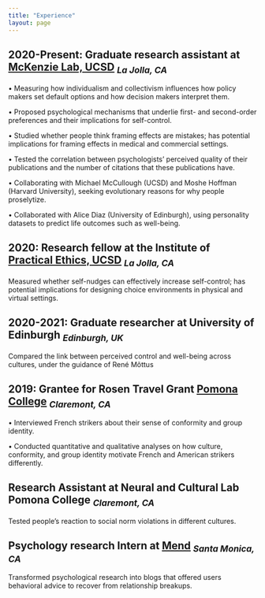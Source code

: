 ```yaml
---
title: "Experience"
layout: page
---
```


## 2020-Present: Graduate research assistant at [McKenzie Lab, UCSD](https://psychology.ucsd.edu/people/profiles/cmckenzie.html) <sub> _La Jolla, CA_ </sub>

•	Measuring how individualism and collectivism influences how policy makers set default options and how decision makers interpret them.

•	Proposed psychological mechanisms that underlie first- and second-order preferences and their implications for self-control.

•	Studied whether people think framing effects are mistakes; has potential implications for framing effects in medical and commercial settings.

•	Tested the correlation between psychologists’ perceived quality of their publications and the number of citations that these publications have.

•	Collaborating with Michael McCullough (UCSD) and Moshe Hoffman (Harvard University), seeking evolutionary reasons for why people proselytize.

•	Collaborated with Alice Diaz (University of Edinburgh), using personality datasets to predict life outcomes such as well-being.

## 2020: Research fellow at the Institute of [Practical Ethics, UCSD](https://ipe.ucsd.edu/) <sub> _La Jolla, CA_ </sub>
Measured whether self-nudges can effectively increase self-control; has potential implications for designing choice environments in physical and virtual settings.

## 2020-2021: Graduate researcher at University of Edinburgh <sub> _Edinburgh, UK_ </sub>
Compared the link between perceived control and well-being across cultures, under the guidance of René Mõttus

## 2019: Grantee for Rosen Travel Grant [Pomona College](https://en.wikipedia.org/wiki/Pomona_College) <sub> _Claremont, CA_ </sub>
•	Interviewed French strikers about their sense of conformity and group identity. 

•	Conducted quantitative and qualitative analyses on how culture, conformity, and group identity motivate French and American strikers differently.

## Research Assistant at Neural and Cultural Lab Pomona College <sub> _Claremont, CA_ </sub>
  Tested people’s reaction to social norm violations in different cultures.
  
## Psychology research Intern at [Mend](https://www.letsmend.com/) <sub> _Santa Monica, CA_ <sub>
Transformed psychological research into blogs that offered users behavioral advice to recover from relationship breakups.


